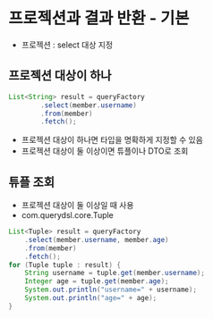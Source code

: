 # 프로젝션과 결과 반환 - 기본
- 프로젝션 : select 대상 지정

## 프로젝션 대상이 하나
```java
List<String> result = queryFactory
        .select(member.username)
        .from(member)
        .fetch();
```
- 프로젝션 대상이 하나면 타입을 명확하게 지정할 수 있음
- 프로젝션 대상이 둘 이상이면 튜플이나 DTO로 조회

## 튜플 조회
- 프로젝션 대상이 둘 이상일 때 사용
- com.querydsl.core.Tuple
```java
List<Tuple> result = queryFactory
    .select(member.username, member.age)
    .from(member)
    .fetch();
for (Tuple tuple : result) {
    String username = tuple.get(member.username);
    Integer age = tuple.get(member.age);
    System.out.println("username=" + username);
    System.out.println("age=" + age);
}
```

